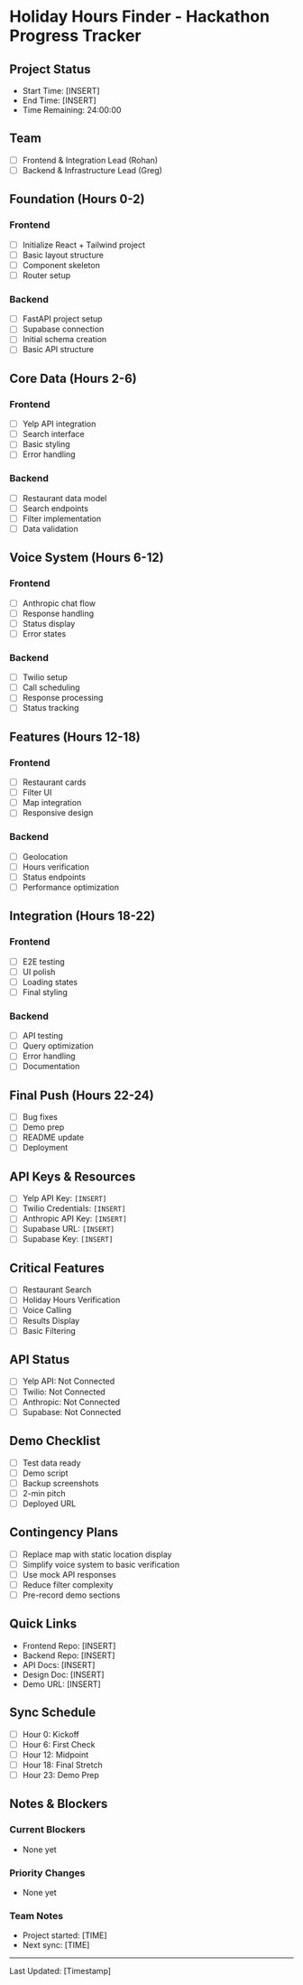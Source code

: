 # Holiday Hours Finder - Hackathon Progress Tracker

## Project Status
- Start Time: [INSERT]
- End Time: [INSERT]
- Time Remaining: 24:00:00

## Team
- [ ] Frontend & Integration Lead (Rohan)
- [ ] Backend & Infrastructure Lead (Greg)

## Foundation (Hours 0-2)

### Frontend
- [ ] Initialize React + Tailwind project
- [ ] Basic layout structure
- [ ] Component skeleton
- [ ] Router setup

### Backend
- [ ] FastAPI project setup
- [ ] Supabase connection
- [ ] Initial schema creation
- [ ] Basic API structure

## Core Data (Hours 2-6)

### Frontend
- [ ] Yelp API integration
- [ ] Search interface
- [ ] Basic styling
- [ ] Error handling

### Backend
- [ ] Restaurant data model
- [ ] Search endpoints
- [ ] Filter implementation
- [ ] Data validation

## Voice System (Hours 6-12)

### Frontend
- [ ] Anthropic chat flow
- [ ] Response handling
- [ ] Status display
- [ ] Error states

### Backend
- [ ] Twilio setup
- [ ] Call scheduling
- [ ] Response processing
- [ ] Status tracking

## Features (Hours 12-18)

### Frontend
- [ ] Restaurant cards
- [ ] Filter UI
- [ ] Map integration
- [ ] Responsive design

### Backend
- [ ] Geolocation
- [ ] Hours verification
- [ ] Status endpoints
- [ ] Performance optimization

## Integration (Hours 18-22)

### Frontend
- [ ] E2E testing
- [ ] UI polish
- [ ] Loading states
- [ ] Final styling

### Backend
- [ ] API testing
- [ ] Query optimization
- [ ] Error handling
- [ ] Documentation

## Final Push (Hours 22-24)
- [ ] Bug fixes
- [ ] Demo prep
- [ ] README update
- [ ] Deployment

## API Keys & Resources
- [ ] Yelp API Key: `[INSERT]`
- [ ] Twilio Credentials: `[INSERT]`
- [ ] Anthropic API Key: `[INSERT]`
- [ ] Supabase URL: `[INSERT]`
- [ ] Supabase Key: `[INSERT]`

## Critical Features
- [ ] Restaurant Search
- [ ] Holiday Hours Verification
- [ ] Voice Calling
- [ ] Results Display
- [ ] Basic Filtering

## API Status
- [ ] Yelp API: Not Connected
- [ ] Twilio: Not Connected
- [ ] Anthropic: Not Connected
- [ ] Supabase: Not Connected

## Demo Checklist
- [ ] Test data ready
- [ ] Demo script
- [ ] Backup screenshots
- [ ] 2-min pitch
- [ ] Deployed URL

## Contingency Plans
- [ ] Replace map with static location display
- [ ] Simplify voice system to basic verification
- [ ] Use mock API responses
- [ ] Reduce filter complexity
- [ ] Pre-record demo sections

## Quick Links
- Frontend Repo: [INSERT]
- Backend Repo: [INSERT]
- API Docs: [INSERT]
- Design Doc: [INSERT]
- Demo URL: [INSERT]

## Sync Schedule
- [ ] Hour 0: Kickoff
- [ ] Hour 6: First Check
- [ ] Hour 12: Midpoint
- [ ] Hour 18: Final Stretch
- [ ] Hour 23: Demo Prep

## Notes & Blockers

### Current Blockers
- None yet

### Priority Changes
- None yet

### Team Notes
- Project started: [TIME]
- Next sync: [TIME]

---
Last Updated: [Timestamp]